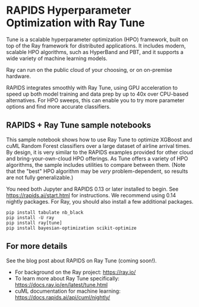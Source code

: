 # RAPIDS Hyperparameter Optimization with Ray Tune

Tune is a scalable hyperparameter optimization (HPO) framework, built
on top of the Ray framework for distributed applications. It includes
modern, scalable HPO algorithms, such as HyperBand and PBT, and it
supports a wide variety of machine learning models.

Ray can run on the public cloud of your choosing, or on on-premise hardware. 

RAPIDS integrates smoothly with Ray Tune, using GPU acceleration to
speed up both model training and data prep by up to 40x over CPU-based
alternatives. For HPO sweeps, this can enable you to try more
parameter options and find more accurate classifiers.

## RAPIDS + Ray Tune sample notebooks

This sample notebook shows how to use Ray Tune to optimize XGBoost and
cuML Random Forest classifiers over a large dataset of airline arrival
times. By design, it is very similar to the RAPIDS examples provided
for other cloud and bring-your-own-cloud HPO offerings. As Tune offers
a variety of HPO algorithms, the sample includes utilities to compare
between them. (Note that the "best" HPO algorithm may be *very*
problem-dependent, so results are not fully generalizable.)

You need both Jupyter and RAPIDS 0.13 or later installed to begin. See
https://rapids.ai/start.html for instructions. We recommend using 0.14
nightly packages. For Ray, you should also install a few additional
packages.

```
pip install tabulate nb_black
pip install -U ray
pip install ray[tune]
pip install bayesian-optimization scikit-optimize
```


## For more details

See the blog post about RAPIDS on Ray Tune (coming soon!).

* For background on the Ray project: https://ray.io/
* To learn more about Ray Tune specifically: https://docs.ray.io/en/latest/tune.html
* cuML documentation for machine learning: https://docs.rapids.ai/api/cuml/nightly/
